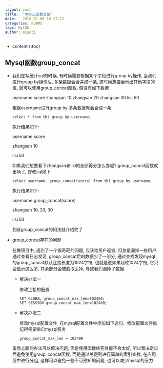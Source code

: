 ```yaml
---
layout: post
title:  "MySQL函数总结"
date:   2018-01-08 16:27:12
categories: RDBMS
tags: MySQL
author: miaoqi
---
```


* content
{:toc} 
## Mysql函数group_concat

* 我们在写统计sql的时候, 有时候需要根据某个字段进行group by操作, 当我们进行group by操作后, 多条数据会合并成一条, 这时候想要展示出其他字段的值, 就可以使用group_concat函数, 假设有如下数据

	username	score
	zhangsan	10
	zhangsan	20
	zhangsan	30
	lisi			50

	根据username进行group by 多条数据就会合成一条

	```
	select * from tbl group by username;
	```

	执行结果如下:

	username	score

	zhangsan	10

	lisi			50

	如果我们想要看下zhangsan和lisi的全部得分怎么办呢? group_concat函数就出场了, 修改sql如下

	```
	select username, group_concat(score) from tbl group by username;
	```

	执行结果如下:

	username	group_concat(score)

	zhangsan	10, 20, 30

	lisi			50

	到此group_concat的用法就介绍完了

* group_concat存在的问题

	在做项目中, 遇到了一个很奇葩的问题, 应该给用户返钱, 但总是漏掉一些用户, 通过查看日志发现, group_concat后的数据少了一部分, 通过查找发现mysql的group_concat默认连接长度为1024字符, 也就是说如果超过1024字符, 它只会显示这么多, 其余部分会被截取丢掉, 导致我们漏掉了数据

	* 解决办法一

		修改连接的配置

		```
		SET GLOBAL group_concat_max_len=102400;
		SET SESSION group_concat_max_len=102400; 
		```

	* 解决办法二

		修改mysql配置文件, 在mysql配置文件中添加如下这句，修改配置文件后记得需要重启mysql服务

		```
		group_concat_max_len = 102400
		```

	虽然上面的办法可以解决问题, 但是使用函数终究性能不会太好, 所以我决定以后避免使用group_concat函数, 而是通过关键列进行简单的索引查找, 在应用层中进行分组, 这样可以避免一些不可预知的问题, 也可以减少mysql的压力
